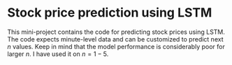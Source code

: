 # Stock price prediction using LSTM
This mini-project contains the code for predicting stock prices using LSTM. The code expects minute-level data and can be customized to predict next $n$ values. Keep in mind that the model performance is considerably poor for larger $n$. I have used it on $n = {1-5}$.
